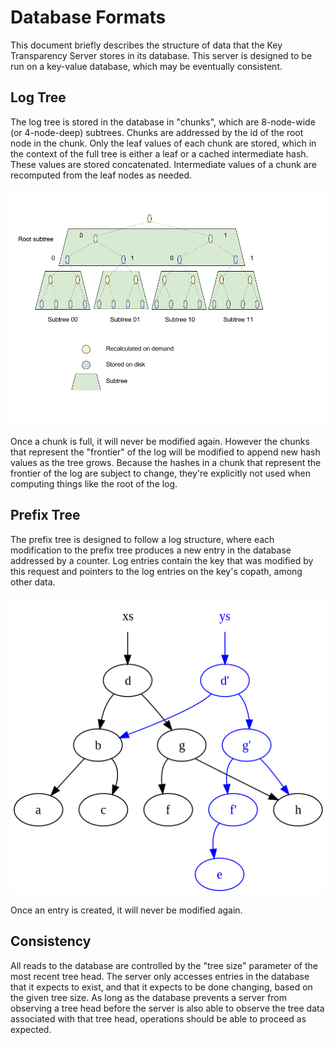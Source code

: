 # Database Formats

This document briefly describes the structure of data that the Key Transparency Server
stores in its database. This server is designed to be run on a key-value database,
which may be eventually consistent.

## Log Tree

The log tree is stored in the database in "chunks", which are 8-node-wide (or
4-node-deep) subtrees. Chunks are addressed by the id of the root node in the
chunk. Only the leaf values of each chunk are stored, which in the context of
the full tree is either a leaf or a cached intermediate hash. These values are
stored concatenated. Intermediate values of a chunk are recomputed from the leaf
nodes as needed.

![Diagram of a Merkle Tree segmented into chunks for storage in the database.](StratumDepth3.png)

Once a chunk is full, it will never be modified again. However the chunks that
represent the "frontier" of the log will be modified to append new hash values
as the tree grows. Because the hashes in a chunk that represent the frontier of
the log are subject to change, they're explicitly not used when computing things
like the root of the log.

## Prefix Tree

The prefix tree is designed to follow a log structure, where each modification
to the prefix tree produces a new entry in the database addressed by a counter.
Log entries contain the key that was modified by this request and pointers to
the log entries on the key's copath, among other data.

![Diagram of a search tree implemented in a persistent way.](PersistentSearchTree.png)

Once an entry is created, it will never be modified again.

## Consistency

All reads to the database are controlled by the "tree size" parameter of the
most recent tree head. The server only accesses entries in the database that it
expects to exist, and that it expects to be done changing, based on the given
tree size. As long as the database prevents a server from observing a tree head
before the server is also able to observe the tree data associated with that
tree head, operations should be able to proceed as expected.
